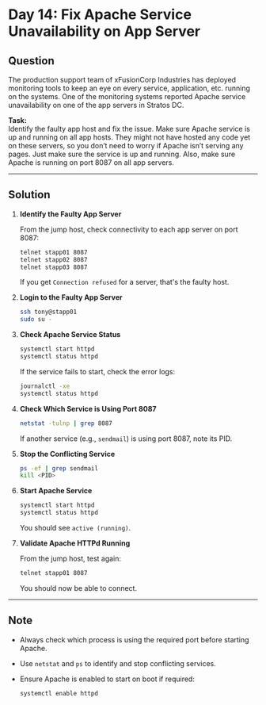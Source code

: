 # Day 14: Fix Apache Service Unavailability on App Server

## Question

The production support team of xFusionCorp Industries has deployed monitoring tools to keep an eye on every service, application, etc. running on the systems. One of the monitoring systems reported Apache service unavailability on one of the app servers in Stratos DC.

**Task:**  
Identify the faulty app host and fix the issue. Make sure Apache service is up and running on all app hosts. They might not have hosted any code yet on these servers, so you don’t need to worry if Apache isn’t serving any pages. Just make sure the service is up and running. Also, make sure Apache is running on port 8087 on all app servers.

---

## Solution

1. **Identify the Faulty App Server**

   From the jump host, check connectivity to each app server on port 8087:

   ```bash
   telnet stapp01 8087
   telnet stapp02 8087
   telnet stapp03 8087
   ```

   If you get `Connection refused` for a server, that's the faulty host.

2. **Login to the Faulty App Server**

   ```bash
   ssh tony@stapp01
   sudo su -
   ```

3. **Check Apache Service Status**

   ```bash
   systemctl start httpd
   systemctl status httpd
   ```

   If the service fails to start, check the error logs:

   ```bash
   journalctl -xe
   systemctl status httpd
   ```

4. **Check Which Service is Using Port 8087**

   ```bash
   netstat -tulnp | grep 8087
   ```

   If another service (e.g., `sendmail`) is using port 8087, note its PID.

5. **Stop the Conflicting Service**

   ```bash
   ps -ef | grep sendmail
   kill <PID>
   ```

6. **Start Apache Service**

   ```bash
   systemctl start httpd
   systemctl status httpd
   ```

   You should see `active (running)`.

7. **Validate Apache HTTPd Running**

   From the jump host, test again:

   ```bash
   telnet stapp01 8087
   ```

   You should now be able to connect.

---

## Note

- Always check which process is using the required port before starting Apache.
- Use `netstat` and `ps` to identify and stop conflicting services.
- Ensure Apache is enabled to start on boot if required:

  ```bash
  systemctl enable httpd
  ```
